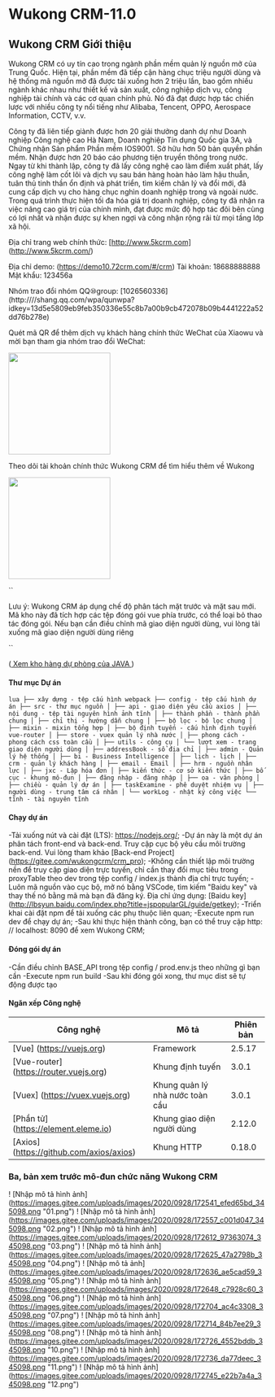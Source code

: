 # Wukong CRM-11.0


## Wukong CRM Giới thiệu


Wukong CRM có uy tín cao trong ngành phần mềm quản lý nguồn mở của Trung Quốc. Hiện tại, phần mềm đã tiếp cận hàng chục triệu người dùng và hệ thống mã nguồn mở đã được tải xuống hơn 2 triệu lần, bao gồm nhiều ngành khác nhau như thiết kế và sản xuất, công nghiệp dịch vụ, công nghiệp tài chính và các cơ quan chính phủ. Nó đã đạt được hợp tác chiến lược với nhiều công ty nổi tiếng như Alibaba, Tencent, OPPO, Aerospace Information, CCTV, v.v.

Công ty đã liên tiếp giành được hơn 20 giải thưởng danh dự như Doanh nghiệp Công nghệ cao Hà Nam, Doanh nghiệp Tín dụng Quốc gia 3A, và Chứng nhận Sản phẩm Phần mềm IOS9001. Sở hữu hơn 50 bản quyền phần mềm. Nhận được hơn 20 báo cáo phương tiện truyền thông trong nước. Ngay từ khi thành lập, công ty đã lấy công nghệ cao làm điểm xuất phát, lấy công nghệ làm cốt lõi và dịch vụ sau bán hàng hoàn hảo làm hậu thuẫn, tuân thủ tinh thần ổn định và phát triển, tìm kiếm chân lý và đổi mới, đã cung cấp dịch vụ cho hàng chục nghìn doanh nghiệp trong và ngoài nước. Trong quá trình thực hiện tối đa hóa giá trị doanh nghiệp, công ty đã nhận ra việc nâng cao giá trị của chính mình, đạt được mức độ hợp tác đôi bên cùng có lợi nhất và nhận được sự khen ngợi và công nhận rộng rãi từ mọi tầng lớp xã hội.

Địa chỉ trang web chính thức: [http://www.5kcrm.com] (http://www.5kcrm.com/)

Địa chỉ demo: (https://demo10.72crm.com/#/crm)
Tài khoản: 18688888888 Mật khẩu: 123456a


Nhóm trao đổi nhóm QQ⑩group: [1026560336] (http:////shang.qq.com/wpa/qunwpa?idkey=13d5e5809eb9feb350336e55c8b7a00b9cb472078b09b4441222a52dd76b278e)


Quét mã QR để thêm dịch vụ khách hàng chính thức WeChat của Xiaowu và mời bạn tham gia nhóm trao đổi WeChat:

<img src = "https://images.gitee.com/uploads/images/2019/1231/115927_f9c580c8_345098.png" width = "200">

Theo dõi tài khoản chính thức Wukong CRM để tìm hiểu thêm về Wukong

<img src = "https://images.gitee.com/uploads/images/2019/1202/135713_d3566c6a_345098.jpeg" width = "200">



``

Lưu ý: Wukong CRM áp dụng chế độ phân tách mặt trước và mặt sau mới. Mã kho này đã tích hợp các tệp đóng gói vue phía trước, có thể loại bỏ thao tác đóng gói. Nếu bạn cần điều chỉnh mã giao diện người dùng, vui lòng tải xuống mã giao diện người dùng riêng

``

(<a href="https://gitee.com/wukongcrm/crm_pro" target="_blank"> Xem kho hàng dự phòng của JAVA </a>)


#### Thư mục Dự án
`` lua
├── xây dựng - tệp cấu hình webpack
├── config - tệp cấu hình dự án
├── src - thư mục nguồn
│ ├── api - giao diện yêu cầu axios
│ ├── nội dung - tệp tài nguyên hình ảnh tĩnh
│ ├── thành phần - thành phần chung
│ ├── chỉ thị - hướng dẫn chung
│ ├── bộ lọc - bộ lọc chung
│ ├── mixin - mixin tổng hợp
│ ├── bộ định tuyến - cấu hình định tuyến vue-router
│ ├── store - vuex quản lý nhà nước
│ ├── phong cách - phong cách css toàn cầu
│ ├── utils - công cụ
│ └── lượt xem - trang giao diện người dùng
│ ├── addressBook - sổ địa chỉ
│ ├── admin - Quản lý hệ thống
│ ├── bi - Business Intelligence
│ ├── lịch - lịch
│ ├── crm - quản lý khách hàng
│ ├── email - Email
│ ├── hrm - nguồn nhân lực
│ ├── jxc - Lập hóa đơn
│ ├── kiến ​​thức - cơ sở kiến ​​thức
│ ├── bố cục - khung mô-đun
│ ├── đăng nhập - đăng nhập
│ ├── oa - văn phòng
│ ├── chiều - quản lý dự án
│ ├── taskExamine - phê duyệt nhiệm vụ
│ ├── người dùng - trung tâm cá nhân
│ └── workLog - nhật ký công việc
└── tĩnh - tài nguyên tĩnh
``

#### Chạy dự án

-Tải xuống nút và cài đặt (LTS): https://nodejs.org/;
-Dự án này là một dự án phân tách front-end và back-end. Truy cập cục bộ yêu cầu môi trường back-end. Vui lòng tham khảo [Back-end Project] (https://gitee.com/wukongcrm/crm_pro);
-Không cần thiết lập môi trường nền để truy cập giao diện trực tuyến, chỉ cần thay đổi mục tiêu trong proxyTable theo dev trong tệp config / index.js thành địa chỉ trực tuyến;
-Luôn mã nguồn vào cục bộ, mở nó bằng VSCode, tìm kiếm "Baidu key" và thay thế nó bằng mã mà bạn đã đăng ký. Địa chỉ ứng dụng: [Baidu key] (http://lbsyun.baidu.com/index.php?title=jspopularGL/guide/getkey);
-Triển khai cài đặt npm để tải xuống các phụ thuộc liên quan;
-Execute npm run dev để chạy dự án;
-Sau khi thực hiện thành công, bạn có thể truy cập http: // localhost: 8090 để xem Wukong CRM;

#### Đóng gói dự án

-Cần điều chỉnh BASE_API trong tệp config / prod.env.js theo những gì bạn cần
-Execute npm run build
-Sau khi đóng gói xong, thư mục dist sẽ tự động được tạo


#### Ngăn xếp Công nghệ

| Công nghệ | Mô tả | Phiên bản |
| --- | --- | --- |
| [Vue] (https://vuejs.org) | Framework | 2.5.17 |
| [Vue-router] (https://router.vuejs.org) | Khung định tuyến | 3.0.1 |
| [Vuex] (https://vuex.vuejs.org) | Khung quản lý nhà nước toàn cầu | 3.0.1 |
| [Phần tử] (https://element.eleme.io) | Khung giao diện người dùng | 2.12.0 |
| [Axios] (https://github.com/axios/axios) | Khung HTTP | 0.18.0 |


### Ba, bản xem trước mô-đun chức năng Wukong CRM


! [Nhập mô tả hình ảnh] (https://images.gitee.com/uploads/images/2020/0928/172541_efed65bd_345098.png "01.png")
! [Nhập mô tả hình ảnh] (https://images.gitee.com/uploads/images/2020/0928/172557_c001d047_345098.png "02.png")
! [Nhập mô tả hình ảnh] (https://images.gitee.com/uploads/images/2020/0928/172612_97363074_345098.png "03.png")
! [Nhập mô tả hình ảnh] (https://images.gitee.com/uploads/images/2020/0928/172625_47a2798b_345098.png "04.png")
! [Nhập mô tả ảnh] (https://images.gitee.com/uploads/images/2020/0928/172636_ae5cad59_345098.png "05.png")
! [Nhập mô tả hình ảnh] (https://images.gitee.com/uploads/images/2020/0928/172648_c7928c60_345098.png "06.png")
! [Nhập mô tả hình ảnh] (https://images.gitee.com/uploads/images/2020/0928/172704_ac4c3308_345098.png "07.png")
! [Nhập mô tả hình ảnh] (https://images.gitee.com/uploads/images/2020/0928/172714_84b7ee29_345098.png "08.png")
! [Nhập mô tả hình ảnh] (https://images.gitee.com/uploads/images/2020/0928/172726_4552bddb_345098.png "10.png")
! [Nhập mô tả hình ảnh] (https://images.gitee.com/uploads/images/2020/0928/172736_da77deec_345098.png "11.png")
! [Nhập mô tả hình ảnh] (https://images.gitee.com/uploads/images/2020/0928/172745_e22b7a4a_345098.png "12.png")
